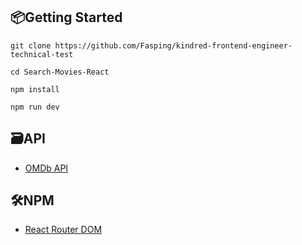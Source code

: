 ## 📦Getting Started

```
git clone https://github.com/Fasping/kindred-frontend-engineer-technical-test
```

```
cd Search-Movies-React
```

```
npm install
```

```
npm run dev
```

## 🗃API

- [OMDb API](https://www.omdbapi.com/)

## 🛠NPM

- [React Router DOM](https://www.npmjs.com/package/react-router-dom/)
